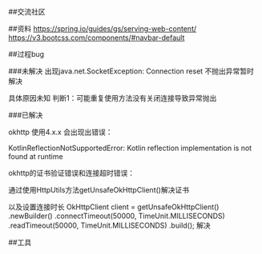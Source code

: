 ##交流社区

##资料
https://spring.io/guides/gs/serving-web-content/
https://v3.bootcss.com/components/#navbar-default

##过程bug

###未解决
出现java.net.SocketException: Connection reset 不抛出异常暂时解决 

具体原因未知 判断1：可能重复使用方法没有关闭连接导致异常抛出

###已解决

okhttp 使用4.x.x 会出现出错误：

KotlinReflectionNotSupportedError: 
Kotlin reflection implementation is not found at runtime

okhttp的证书验证错误和连接超时错误：

通过使用HttpUtils方法getUnsafeOkHttpClient()解决证书

以及设置连接时长
OkHttpClient client = getUnsafeOkHttpClient()
.newBuilder()
.connectTimeout(50000, TimeUnit.MILLISECONDS)
.readTimeout(50000, TimeUnit.MILLISECONDS)
.build();
解决


##工具
